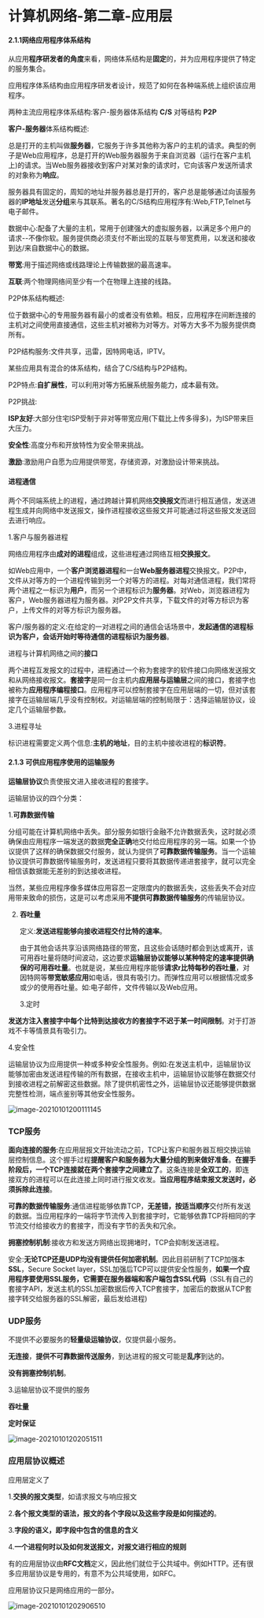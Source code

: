 # 计算机网络-第二章-应用层

#### 2.1.1网络应用程序体系结构

从应用**程序研发者的角度**来看，网络体系结构是**固定**的，并为应用程序提供了特定的服务集合。

应用程序体系结构由应用程序研发者设计，规范了如何在各种端系统上组织该应用程序。

两种主流应用程序体系结构:客户-服务器体系结构 **C/S**  对等结构  **P2P**

**客户-服务器**体系结构概述:

总是打开的主机叫做**服务器**，它服务于许多其他称为客户的主机的请求。典型的例子是Web应用程序，总是打开的Web服务器服务于来自浏览器（运行在客户主机上)的请求。当Web服务器接收到客户对某对象的请求时，它向该客户发送所请求的对象称为**响应**。

服务器具有固定的，周知的地址并服务器总是打开的，客户总是能够通过向该服务器的**IP地址**发送**分组**来与其联系。著名的C/S结构应用程序有:Web,FTP,Telnet与电子邮件。

数据中心:配备了大量的主机，常用于创建强大的虚拟服务器，以满足多个用户的请求--不像你软。服务提供商必须支付不断出现的互联与带宽费用，以发送和接收到达/来自数据中心的数据。

**带宽**:用于描述网络或线路理论上传输数据的最高速率。

**互联**:两个物理网络间至少有一个在物理上连接的线路。



P2P体系结构概述:

位于数据中心的专用服务器有最小的或者没有依赖。相反，应用程序在间断连接的主机对之间使用直接通信，这些主机对被称为对等方。对等方大多不为服务提供商所有。

P2P结构服务:文件共享，迅雷，因特网电话，IPTV。

某些应用具有混合的体系结构，结合了C/S结构与P2P结构。

P2P特点:**自扩展性**，可以利用对等方拓展系统服务能力，成本最有效。

P2P挑战:

**ISP友好**:大部分住宅ISP受制于非对等带宽应用(下载比上传多得多)，为ISP带来巨大压力。

**安全性**:高度分布和开放特性为安全带来挑战。

**激励**:激励用户自愿为应用提供带宽，存储资源，对激励设计带来挑战。





#### 进程通信

两个不同端系统上的进程，通过跨越计算机网络**交换报文**而进行相互通信，发送进程生成并向网络中发送报文，操作进程接收这些报文并可能通过将这些报文发送回去进行响应。



1.客户与服务器进程

  网络应用程序由**成对的进程**组成，这些进程通过网络互相**交换报文**。

如Web应用中，一个**客户浏览器进程**和一台**Web服务器进程**交换报文。P2P中，文件从对等方的一个进程传输到另一个对等方的进程。对每对通信进程，我们常将两个进程之一标识为**用户**，而另一个进程标识为**服务器**。对Web，浏览器进程为客户，Web服务器进程为服务器。对P2P文件共享，下载文件的对等方标识为客户，上传文件的对等方标识为服务器。

客户/服务器的定义:在给定的一对进程之间的通信会话场景中，**发起通信的进程标识为客户，会话开始时等待通信的进程标识为服务器**。



进程与计算机网络之间的**接口**

两个进程互发报文的过程中，进程通过一个称为套接字的软件接口向网络发送报文和从网络接收报文。**套接字**是同一台主机内**应用层与运输层**之间的接口，套接字也被称为**应用程序编程接口**。应用程序可以控制套接字在应用层端的一切，但对该套接字在运输层端几乎没有控制权。对运输层端的控制局限于：选择运输层协议，设定几个运输层参数。



3.进程寻址

标识进程需要定义两个信息:**主机的地址**，目的主机中接收进程的**标识符**。





#### 2.1.3 可供应用程序使用的运输服务

**运输层协议**负责使报文进入接收进程的套接字。

运输层协议的四个分类：



1.**可靠数据传输**

  分组可能在计算机网络中丢失。部分服务如银行金融不允许数据丢失，这时就必须确保由应用程序一端发送的数据**完全正确**地交付给应用程序的另一端。如果一个协议提供了这样的确保数据交付服务，就认为提供了**可靠数据传输服务**。当一个运输协议提供可靠数据传输服务时，发送进程只要将其数据传递进套接字，就可以完全相信该数据能无差别的到达接收进程。

  当然，某些应用程序像多媒体应用容忍一定限度内的数据丢失，这些丢失不会对应用带来致命的损伤，这是可以考虑采用**不提供可靠数据传输服务**的传输层协议。



2. **吞吐量**

   定义:**发送进程能够向接收进程交付比特的速率**。
   
   由于其他会话共享沿该网络路径的带宽，且这些会话随时都会到达或离开，该可用吞吐量将随时间波动，这边要求**运输层协议能够以某种特定的速率提供确保的可用吞吐量**。也就是说，某些应用程序能够**请求r比特每秒的吞吐量**，对因特网等**带宽敏感应用**如电话，很具有吸引力。而弹性应用可以根据情况或多或少的使用吞吐量。如:电子邮件，文件传输以及Web应用。



   3.定时

​        **发送方注入套接字中每个比特到达接收方的套接字不迟于某一时间限制**。对于打游戏不卡等情景具有吸引力。



  4.安全性

​         运输层协议为应用提供一种或多种安全性服务。例如:在发送主机中，运输层协议能够加密由发送进程传输的所有数据，在接收主机中，运输层协议能够在数据交付到接收进程之前解密这些数据。除了提供机密性之外，运输层协议还能够提供数据完整性检测，端点鉴别等其他安全性服务。

![image-20210101200111145](C:\Users\Jonny\AppData\Roaming\Typora\typora-user-images\image-20210101200111145.png)

### 	TCP服务

**面向连接的服务**:在应用层报文开始流动之前，TCP让客户和服务器互相交换运输层控制信息。这个握手过程**提醒客户和服务器为大量分组的到来做好准备**。**在握手阶段后，一个TCP连接就在两个套接字之间建立了**。这条连接是**全双工的**，即连接双方的进程可以在此连接上同时进行报文收发。**当应用程序结束报文发送时，必须拆除此连接**。



**可靠的数据传输服务**:通信进程能够依靠TCP，**无差错，按适当顺序**交付所有发送的数据。当应用程序的一端将字节流传入到套接字时，它能够依靠TCP将相同的字节流交付给接收方的套接字，而没有字节的丢失和冗余。



**拥塞控制机制**:接收方和发送方网络出现拥堵时，TCP会抑制发送进程。



安全:**无论TCP还是UDP均没有提供任何加密机制**。因此目前研制了TCP加强本**SSL**，Secure Socket layer，SSL加强后TCP可以提供安全性服务，**如果一个应用程序要使用SSL服务，它需要在服务器端和客户端包含SSL代码**（SSL有自己的套接字API，发送主机的SSL加密数据后传入TCP套接字，加密后的数据从TCP套接字转交给服务器的SSL解密，最后发给进程)





### UDP服务

不提供不必要服务的**轻量级运输协议**，仅提供最小服务。

**无连接**，**提供不可靠数据传送服务**，到达进程的报文可能是**乱序**到达的。

**没有拥塞控制机制**。





3.运输层协议不提供的服务

**吞吐量**

**定时保证**

![image-20210101202051511](C:\Users\Jonny\AppData\Roaming\Typora\typora-user-images\image-20210101202051511.png)







### 应用层协议概述

应用层定义了

1.**交换的报文类型**，如请求报文与响应报文

2.**各个报文类型的语法，报文的各个字段以及这些字段是如何描述的**。

3.**字段的语义，即字段中包含的信息的含义**

4.**一个进程何时以及如何发送报文，对报文进行相应的规则**



有的应用层协议由**RFC文档**定义，因此他们就位于公共域中。例如HTTP。还有很多应用层协议是专用的，有意不为公共域使用，如RFC。



应用层协议只是网络应用的一部分。



![image-20210101202906510](C:\Users\Jonny\AppData\Roaming\Typora\typora-user-images\image-20210101202906510.png)

